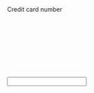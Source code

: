 <form class="usa-form">
  <label class="usa-label" for="example-input-prefix">Credit card number</label>
  <div class="usa-input-group">
    <div class="usa-input-prefix" aria-hidden="true">
      <svg aria-hidden="true" role="img" focusable="false" class="usa-icon">
        <use xlink:href="/assets/img/sprite.svg#credit_card"></use>
      </svg>
    </div>
    <input
      id="example-input-prefix"
      class="usa-input"
      pattern="[0-9]*"
      inputmode="numeric"
    />
  </div>
</form>